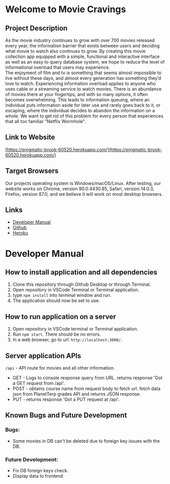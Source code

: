 # Welcome to Movie Cravings

## Project Description
As the movie industry continues to grow with over 700 movies released every year, the 
information barrier that exists between users and deciding what movie to watch also continues to 
grow. By creating this movie collection app equipped with a simple, functional and interactive 
interface as well as an easy to query database system, we hope to reduce the level of 
informational overload that users may experience.  
  The enjoyment of film and tv is something that seems almost impossible to live without 
these days, and almost every generation has something they’d love to watch. Experiencing 
information overload applies to anyone who uses cable or a streaming service to watch movies. 
There is an abundance of movies there at your fingertips, and with so many options, it often 
becomes overwhelming. This leads to information queuing, where an individual puts information 
aside for later use and rarely goes back to it, or escaping, where the individual decides to 
abandon the information on a whole. We want to get rid of this problem for every person that 
experiences that all too familiar “Netflix Wormhole”. 

## Link to Website
[https://enigmatic-brook-60520.herokuapp.com/](https://enigmatic-brook-60520.herokuapp.com/)

## Target Browsers
Our projects operating system is Windows/macOS/Linux. After testing, our website works on Chrome, version 90.0.4430.85, Safari, version 14.0.3, Firefox, version 87.0, and we believe it will work on most desktop browsers.

## Links
* [Developer Manual](https://github.com/jchamdi/Group6-Final-INST377FALL2021#developer-manual)
* [Github](https://github.com/jchamdi/Group6-Final-INST377FALL2021)
* [Heroku](https://enigmatic-brook-60520.herokuapp.com/)

# Developer Manual
## How to install application and all dependencies
1. Clone this repository through Github Desktop or through Terminal.
2. Open repository in VSCode Terminal or Terminal application.
3. type ```npm install``` into terminal window and run.
4. The application should now be set to use.

## How to run application on a server
1. Open repository in VSCode terminal or Terminal application.
2. Run ```npm start```. There should be no errors.
3. In a web browser, go to url: ```http://localhost:3000/```.


## Server application APIs
```/api``` -  API route for movies and all other information.
* GET - Logs to console response query from URL. returns response 'Got a GET request from /api'.
* POST - obtains course name from request body to fetch url. fetch data json from PlanetTerp grades API and returns JSON response. 
* PUT - returns response 'Got a PUT request at /api'.

## Known Bugs and Future Development
### Bugs:
- Some movies in DB can't be deleted due to foreign key issues with the DB.



### Future Development: 
* Fix DB foreign keys check.
* Display data to frontend
